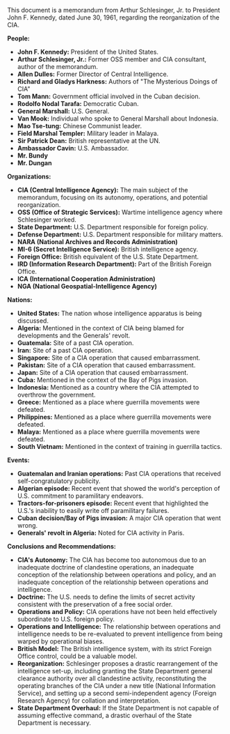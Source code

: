 This document is a memorandum from Arthur Schlesinger, Jr. to President John F. Kennedy, dated June 30, 1961, regarding the reorganization of the CIA.

**People:**

*   **John F. Kennedy:** President of the United States.
*   **Arthur Schlesinger, Jr.:** Former OSS member and CIA consultant, author of the memorandum.
*   **Allen Dulles:** Former Director of Central Intelligence.
*   **Richard and Gladys Harkness:** Authors of "The Mysterious Doings of CIA"
*   **Tom Mann:** Government official involved in the Cuban decision.
*   **Rodolfo Nodal Tarafa:** Democratic Cuban.
*   **General Marshall:** U.S. General.
*   **Van Mook:** Individual who spoke to General Marshall about Indonesia.
*   **Mao Tse-tung:** Chinese Communist leader.
*   **Field Marshal Templer:** Military leader in Malaya.
*   **Sir Patrick Dean:** British representative at the UN.
*   **Ambassador Cavin:** U.S. Ambassador.
*   **Mr. Bundy**
*   **Mr. Dungan**

**Organizations:**

*   **CIA (Central Intelligence Agency):** The main subject of the memorandum, focusing on its autonomy, operations, and potential reorganization.
*   **OSS (Office of Strategic Services):** Wartime intelligence agency where Schlesinger worked.
*   **State Department:** U.S. Department responsible for foreign policy.
*   **Defense Department:** U.S. Department responsible for military matters.
*   **NARA (National Archives and Records Administration)**
*   **MI-6 (Secret Intelligence Service):** British intelligence agency.
*   **Foreign Office:** British equivalent of the U.S. State Department.
*   **IRD (Information Research Department):** Part of the British Foreign Office.
*   **ICA (International Cooperation Administration)**
*   **NGA (National Geospatial-Intelligence Agency)**

**Nations:**

*   **United States:** The nation whose intelligence apparatus is being discussed.
*   **Algeria:** Mentioned in the context of CIA being blamed for developments and the Generals' revolt.
*   **Guatemala:** Site of a past CIA operation.
*   **Iran:** Site of a past CIA operation.
*   **Singapore:** Site of a CIA operation that caused embarrassment.
*   **Pakistan:** Site of a CIA operation that caused embarrassment.
*   **Japan:** Site of a CIA operation that caused embarrassment.
*   **Cuba:** Mentioned in the context of the Bay of Pigs invasion.
*   **Indonesia:** Mentioned as a country where the CIA attempted to overthrow the government.
*   **Greece:** Mentioned as a place where guerrilla movements were defeated.
*   **Philippines:** Mentioned as a place where guerrilla movements were defeated.
*   **Malaya:** Mentioned as a place where guerrilla movements were defeated.
*   **South Vietnam:** Mentioned in the context of training in guerrilla tactics.

**Events:**

*   **Guatemalan and Iranian operations:** Past CIA operations that received self-congratulatory publicity.
*   **Algerian episode:** Recent event that showed the world's perception of U.S. commitment to paramilitary endeavors.
*   **Tractors-for-prisoners episode:** Recent event that highlighted the U.S.'s inability to easily write off paramilitary failures.
*   **Cuban decision/Bay of Pigs invasion:** A major CIA operation that went wrong.
*   **Generals' revolt in Algeria:** Noted for CIA activity in Paris.

**Conclusions and Recommendations:**

*   **CIA's Autonomy:** The CIA has become too autonomous due to an inadequate doctrine of clandestine operations, an inadequate conception of the relationship between operations and policy, and an inadequate conception of the relationship between operations and intelligence.
*   **Doctrine:** The U.S. needs to define the limits of secret activity consistent with the preservation of a free social order.
*   **Operations and Policy:** CIA operations have not been held effectively subordinate to U.S. foreign policy.
*   **Operations and Intelligence:** The relationship between operations and intelligence needs to be re-evaluated to prevent intelligence from being warped by operational biases.
*   **British Model:** The British intelligence system, with its strict Foreign Office control, could be a valuable model.
*   **Reorganization:** Schlesinger proposes a drastic rearrangement of the intelligence set-up, including granting the State Department general clearance authority over all clandestine activity, reconstituting the operating branches of the CIA under a new title (National Information Service), and setting up a second semi-independent agency (Foreign Research Agency) for collation and interpretation.
*   **State Department Overhaul:** If the State Department is not capable of assuming effective command, a drastic overhaul of the State Department is necessary.
